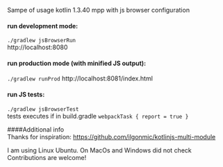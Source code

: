Sampe of usage kotlin 1.3.40 mpp with js browser configuration
  
#### run development mode:  
`./gradlew jsBrowserRun`  
http://localhost:8080  
  
#### run production mode (with minified JS output):  
`./gradlew runProd`
http://localhost:8081/index.html  

#### run JS tests:
`./gradlew jsBrowserTest`  
tests executes if in build.gradle `webpackTask { report = true }`

####Additional info    
Thanks for inspiration: https://github.com/ilgonmic/kotlinjs-multi-module  
  
I am using Linux Ubuntu. On MacOs and Windows did not check  
Contributions are welcome!  
  
